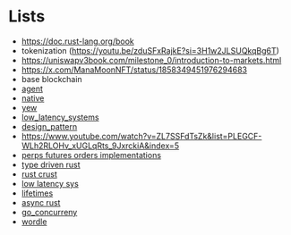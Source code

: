 # Lists

- https://doc.rust-lang.org/book
- tokenization (https://youtu.be/zduSFxRajkE?si=3H1w2JLSUQkqBg6T)
- https://uniswapv3book.com/milestone_0/introduction-to-markets.html
- https://x.com/ManaMoonNFT/status/1858349451976294683
- base blockchain
- [agent](https://github.com/ai16z/eliza)
- [native](https://www.youtube.com/watch?v=0-S5a0eXPoc)
- [yew](https://yew.rs/docs/getting-started/build-a-sample-app)
- [low_latency_systems](https://www.youtube.com/playlist?list=PLiWOUsmg3XMJY5C_LOqeznBGHc8CNg8_a)
- [design_pattern](https://www.youtube.com/watch?v=_BpmfnqjgzQ&list=PLrhzvIcii6GNjpARdnO4ueTUAVR9eMBpc&index=2)
- https://www.youtube.com/watch?v=ZL7SSFdTsZk&list=PLEGCF-WLh2RLOHv_xUGLqRts_9JxrckiA&index=5
- [perps futures orders implementations](https://github.com/solana-labs/perpetuals)
- [type driven rust](https://www.youtube.com/watch?v=bnnacleqg6k)
- [rust crust](https://www.youtube.com/watch?v=8O0Nt9qY_vo)
- [low latency sys](https://www.youtube.com/watch?v=8uAW5FQtcvE)
- [lifetimes](https://github.com/pretzelhammer/rust-blog/blob/master/posts/common-rust-lifetime-misconceptions.md#common-rust-lifetime-misconceptions)
- [async rust](https://www.youtube.com/watch?v=ThjvMReOXYM&t=90s)
- [go_concurreny](https://go.dev/tour/list)
- [wordle](https://youtu.be/doFowk4xj7Q?si=x3JV3ITjgz0qsXww)
